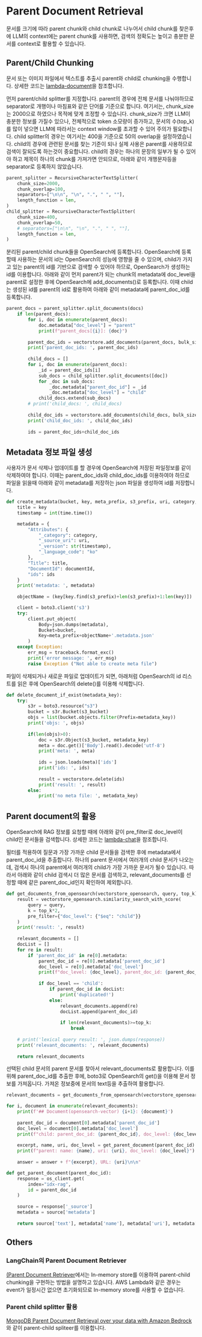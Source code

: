 # Parent Document Retrieval

문서를 크기에 따라 parent chunk와 child chunk로 나누어서 child chunk를 찾은후에 LLM의 context에는 parent chunk를 사용하면, 검색의 정확도는 높이고 충분한 문서를 context로 활용할 수 있습니다. 

## Parent/Child Chunking

문서 또는 이미지 파일에서 텍스트를 추출시 parent와 child로 chunking을 수행합니다. 상세한 코드는 [lambda-document](./lambda-document-manager/lambda_function.py)을 참조합니다.

먼저 parent/child splitter를 지정합니다. parent의 경우에 전체 문서를 나눠야하므로 separator로 개행이나 마침표와 같은 단어를 기준으로 합니다. 여기서는, chunk_size는 2000으로 하였으나 목적에 맞게 조정할 수 있습니다. chunk_size가 크면 LLM이 충분한 정보를 가질수 있으나, 전체적으로 token 소모량이 증가하고, 문서의 수(top_k)를 많이 넣으면 LLM에 따라서는 context window를 초과할 수 있어 주의가 필요합니다. child splitter의 경우는 여기서는 400을 기준으로 50의 overlap을 설정하였습니다. child의 경우에 관련된 문서를 찾는 기준이 되나 실제 사용은 parent를 사용하므로 검색이 잘되도록 하는것이 중요합니다. child의 경우는 하나의 문장의 일부가 될 수 있어야 하고 제목이 하나의 chunk를 가져가면 안되므로, 아래와 같이 개행문자등을 separator로 등록하지 않았습니다. 

```python
parent_splitter = RecursiveCharacterTextSplitter(
    chunk_size=2000,
    chunk_overlap=100,
    separators=["\n\n", "\n", ".", " ", ""],
    length_function = len,
)
child_splitter = RecursiveCharacterTextSplitter(
    chunk_size=400,
    chunk_overlap=50,
    # separators=["\n\n", "\n", ".", " ", ""],
    length_function = len,
)
```

분리된 parent/child chunk들을 OpenSearch에 등록합니다. OpenSearch에 등록할때 사용하는 문서의 id는 OpenSearch의 성능에 영향을 줄 수 있으며, child가 가지고 있는 parent의 id를 기반으로 검색할 수 있어야 하므로, OpenSearch가 생성하는 id를 이용합니다. 아래와 같이 먼저 parent가 되는 chunk의 metadata에 doc_level을 parent로 설정한 후에 OpenSearch에 add_documents()로 등록합니다. 이때 child는 생성된 id를 parent의 id로 활용하여 아래와 같이 metadata에 parent_doc_id를 등록합니다. 

```python
parent_docs = parent_splitter.split_documents(docs)
    if len(parent_docs):
        for i, doc in enumerate(parent_docs):
            doc.metadata["doc_level"] = "parent"
            print(f"parent_docs[{i}]: {doc}")
                    
        parent_doc_ids = vectorstore.add_documents(parent_docs, bulk_size = 10000)
        print('parent_doc_ids: ', parent_doc_ids)
                
        child_docs = []
        for i, doc in enumerate(parent_docs):
            _id = parent_doc_ids[i]
            sub_docs = child_splitter.split_documents([doc])
            for _doc in sub_docs:
                _doc.metadata["parent_doc_id"] = _id
                _doc.metadata["doc_level"] = "child"
            child_docs.extend(sub_docs)
        # print('child_docs: ', child_docs)
                
        child_doc_ids = vectorstore.add_documents(child_docs, bulk_size = 10000)
        print('child_doc_ids: ', child_doc_ids)
                    
        ids = parent_doc_ids+child_doc_ids
```

## Metadata 정보 파일 생성

사용자가 문서 삭제나 업데이트를 할 경우에 OpenSearch에 저장된 파일정보를 같이 삭제하여야 합니다. 이때는 parent_doc_ids와 child_doc_ids를 이용하여야 하므로 파일을 읽을때 아래와 같이 metadata를 저장하는 json 파일을 생성하여 id를 저장합니다.

```python
def create_metadata(bucket, key, meta_prefix, s3_prefix, uri, category, documentId, ids):
    title = key
    timestamp = int(time.time())

    metadata = {
        "Attributes": {
            "_category": category,
            "_source_uri": uri,
            "_version": str(timestamp),
            "_language_code": "ko"
        },
        "Title": title,
        "DocumentId": documentId,      
        "ids": ids  
    }
    print('metadata: ', metadata)
    
    objectName = (key[key.find(s3_prefix)+len(s3_prefix)+1:len(key)])

    client = boto3.client('s3')
    try: 
        client.put_object(
            Body=json.dumps(metadata), 
            Bucket=bucket, 
            Key=meta_prefix+objectName+'.metadata.json' 
        )
    except Exception:
        err_msg = traceback.format_exc()
        print('error message: ', err_msg)        
        raise Exception ("Not able to create meta file")
```

파일이 삭제되거나 새로운 파일로 업데이트가 되면, 아래처럼 OpenSearch의 id 리스트를 읽은 후에 OpenSearch의 delete()를 이용해 삭제합니다.

```python
def delete_document_if_exist(metadata_key):
    try: 
        s3r = boto3.resource("s3")
        bucket = s3r.Bucket(s3_bucket)
        objs = list(bucket.objects.filter(Prefix=metadata_key))
        print('objs: ', objs)
        
        if(len(objs)>0):
            doc = s3r.Object(s3_bucket, metadata_key)
            meta = doc.get()['Body'].read().decode('utf-8')
            print('meta: ', meta)
            
            ids = json.loads(meta)['ids']
            print('ids: ', ids)
            
            result = vectorstore.delete(ids)
            print('result: ', result)        
        else:
            print('no meta file: ', metadata_key)
```

## Parent document의 활용

OpenSearch에 RAG 정보를 요청할 때에 아래와 같이 pre_filter로 doc_level이 child인 문서들을 검색합니다. 상세한 코드는 [lambda-chat](./lambda-chat-ws/lambda_function.py)을 참조합니다.

필터를 적용하여 질문과 가장 가까운 child 문서들을 검색한 후에 metadata에서 parent_doc_id을 추출합니다. 하나의 parent 문서에서 여러개의 child 문서가 나오는데, 검색시 하나의 parent에서 여러개의 child가 가장 가까운 문서가 될수 있습니다. 따라서 아래와 같이 child 검색시 더 많은 문서를 검색하고, relevant_documents를 선정할 때에 같은 parent_doc_id인지 확인하여 제외합니다.

```python
def get_documents_from_opensearch(vectorstore_opensearch, query, top_k):
    result = vectorstore_opensearch.similarity_search_with_score(
        query = query,
        k = top_k*2,  
        pre_filter={"doc_level": {"$eq": "child"}}
    )
    print('result: ', result)
            
    relevant_documents = []
    docList = []
    for re in result:
        if 'parent_doc_id' in re[0].metadata:
            parent_doc_id = re[0].metadata['parent_doc_id']
            doc_level = re[0].metadata['doc_level']
            print(f"doc_level: {doc_level}, parent_doc_id: {parent_doc_id}")
                    
            if doc_level == 'child':
                if parent_doc_id in docList:
                    print('duplicated!')
                else:
                    relevant_documents.append(re)
                    docList.append(parent_doc_id)
                    
                    if len(relevant_documents)>=top_k:
                        break
                                
    # print('lexical query result: ', json.dumps(response))
    print('relevant_documents: ', relevant_documents)
    
    return relevant_documents
```    

선택된 child 문서의 parent 문서를 찾아서 relevant_documents로 활용합니다. 이를 위해 parent_doc_id를 추출한 후에, boto3로 OpenSearch의 get()을 이용해 문서 정보를 가져옵니다. 가져온 정보중에 문서의 text등을 추출하여 활용합니다.

```python
relevant_documents = get_documents_from_opensearch(vectorstore_opensearch, keyword, top_k)

for i, document in enumerate(relevant_documents):
    print(f'## Document(opensearch-vector) {i+1}: {document}')
    
    parent_doc_id = document[0].metadata['parent_doc_id']
    doc_level = document[0].metadata['doc_level']
    print(f"child: parent_doc_id: {parent_doc_id}, doc_level: {doc_level}")
        
    excerpt, name, uri, doc_level = get_parent_document(parent_doc_id) # use pareant document
    print(f"parent: name: {name}, uri: {uri}, doc_level: {doc_level}")
    
    answer = answer + f"{excerpt}, URL: {uri}\n\n"

def get_parent_document(parent_doc_id):
    response = os_client.get(
        index="idx-rag", 
        id = parent_doc_id
    )
    
    source = response['_source']                                
    metadata = source['metadata']    
    
    return source['text'], metadata['name'], metadata['uri'], metadata['doc_level']    
```


## Others 

### LangChain의 Parent Document Retriever

[(Parent Document Retriever](https://python.langchain.com/v0.1/docs/modules/data_connection/retrievers/parent_document_retriever/)에서는 In-memory store를 이용하여 parent-child chunking을 구현하는 방법을 설명하고 있습니다. AWS Lambda와 같은 경우는 event가 일정시간 없으면 초기화되므로 In-memory store를 사용할 수 없습니다. 

### Parent child splitter 활용

[MongoDB Parent Document Retrieval over your data with Amazon Bedrock](https://medium.com/@dminhk/mongodb-parent-document-retrieval-over-your-data-with-amazon-bedrock-0ecf1db9d999)와 같이 parent-child spliteer를 이용합니다.



